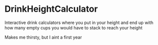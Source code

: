 # DrinkHeightCalculator
Interactive drink calculators where you put in your height and end up with how many empty cups you would have to stack to reach your height

Makes me thirsty, but I aint a first year
